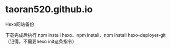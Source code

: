 # taoran520.github.io

Hexo网站备份

下载完成后执行
npm install hexo、npm install、npm install hexo-deployer-git（记得，不需要hexo init这条指令）
